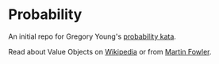 # Probability

An initial repo for Gregory Young's [probability kata](https://gist.github.com/gregoryyoung/1018570).

Read about Value Objects on [Wikipedia](https://en.wikipedia.org/wiki/Value_object) or from [Martin Fowler](https://martinfowler.com/bliki/ValueObject.html).
